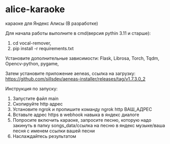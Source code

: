 # alice-karaoke
караоке для Яндекс Алисы (В разработке)

Для начала работы выполните в cmd(версия pythin 3.11 и старше):
1. cd vocal-remover,
2. pip install -r requirements.txt

Установите дополнительные зависимости:
Flask,
Librosa,
Torch,
Tqdm,
Opencv-python,
pygame,

Затем установите приложение aeneas, ссылка на загрузку:
https://github.com/sillsdev/aeneas-installer/releases/tag/v1.7.3.0_2

Инструкция по запуску:
1. Запустите файл main
2. Скопируйте http адрес
3. Установите ngrok и пропишите команду ngrok http ВАШ_АДРЕС
4. Вставьте адрес https в webhook навыка в яндекс диалоге
5. Попросите включить караоке, запросите песню, которую надо закинуть в папку songs_data/ссылка на песню в яндекс музыке/ваша песня с именем ссылки вашей песни
6. Наслаждайтесь результатом
